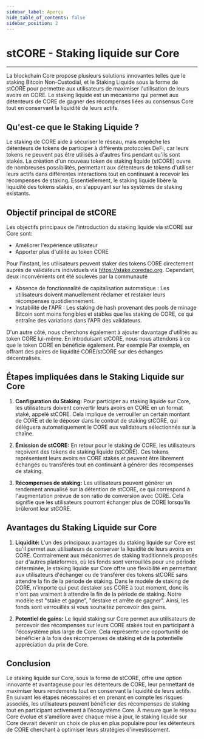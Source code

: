 ```yaml
---
sidebar_label: Aperçu
hide_table_of_contents: false
sidebar_position: 2
---
```


# stCORE - Staking liquide sur Core

---

La blockchain Core propose plusieurs solutions innovantes telles que le staking Bitcoin Non-Custodial, et le Staking Liquide sous la forme de stCORE pour permettre aux utilisateurs de maximiser l'utilisation de leurs avoirs en CORE. Le staking liquide est un mécanisme qui permet aux détenteurs de CORE de gagner des récompenses liées au consensus Core tout en conservant la liquidité de leurs actifs.

## Qu'est-ce que le Staking Liquide ?

Le staking de CORE aide à sécuriser le réseau, mais empêche les détenteurs de tokens de participer à différents protocoles DeFi, car leurs tokens ne peuvent pas être utilisés à d'autres fins pendant qu'ils sont stakés. La création d'un nouveau token de staking liquide (stCORE) ouvre de nombreuses possibilités, permettant aux détenteurs de tokens d'utiliser leurs actifs dans différentes interactions tout en continuant à recevoir les récompenses de staking. Essentiellement, le staking liquide libère la liquidité des tokens stakés, en s'appuyant sur les systèmes de staking existants.

## Objectif principal de stCORE

Les objectifs principaux de l'introduction du staking liquide via stCORE sur Core sont:

- Améliorer l'expérience utilisateur
- Apporter plus d'utilité au token CORE

Pour l'instant, les utilisateurs peuvent staker des tokens CORE directement auprès de validateurs individuels via https://stake.coredao.org. Cependant, deux inconvénients ont été soulevés par la communauté

- Absence de fonctionnalité de capitalisation automatique : Les utilisateurs doivent manuellement réclamer et restaker leurs récompenses quotidiennement.
- Instabilité de l'APR : Les staking de hash provenant des pools de minage Bitcoin sont moins fongibles et stables que les staking de CORE, ce qui entraîne des variations dans l'APR des validateurs.

D'un autre côté, nous cherchons également à ajouter davantage d'utilités au token CORE lui-même. En introduisant stCORE, nous nous attendons à ce que le token CORE en bénéficie également. Par exemple Par exemple, en offrant des paires de liquidité CORE/stCORE sur des échanges décentralisés.

## Étapes impliquées dans le Staking Liquide sur Core

1. **Configuration du Staking:** Pour participer au staking liquide sur Core, les utilisateurs doivent convertir leurs avoirs en CORE en un format staké, appelé stCORE. Cela implique de verrouiller un certain montant de CORE et de le déposer dans le contrat de staking stCORE, qui déléguera automatiquement le CORE aux validateurs sélectionnés sur la chaîne.

2. **Émission de stCORE:** En retour pour le staking de CORE, les utilisateurs reçoivent des tokens de staking liquide (stCORE). Ces tokens représentent leurs avoirs en CORE stakés et peuvent être librement échangés ou transférés tout en continuant à générer des récompenses de staking.

3. **Récompenses de staking:** Les utilisateurs peuvent générer un rendement annualisé sur la détention de stCORE, ce qui correspond à l'augmentation prévue de son ratio de conversion avec CORE. Cela signifie que les utilisateurs pourront échanger plus de CORE lorsqu'ils brûleront leur stCORE.

## Avantages du Staking Liquide sur Core

1. **Liquidité:** L'un des principaux avantages du staking liquide sur Core est qu'il permet aux utilisateurs de conserver la liquidité de leurs avoirs en CORE. Contrairement aux mécanismes de staking traditionnels proposés par d'autres plateformes, où les fonds sont verrouillés pour une période déterminée, le staking liquide sur Core offre une flexibilité en permettant aux utilisateurs d'échanger ou de transférer des tokens stCORE sans attendre la fin de la période de staking. Dans le modèle de staking de CORE, n'importe qui peut destaker ses CORE à tout moment, donc ils n'ont pas vraiment à attendre la fin de la période de staking. Notre modèle est "stake et gagne", "destake et arrête de gagner". Ainsi, les fonds sont verrouillés si vous souhaitez percevoir des gains.

2. **Potentiel de gains:** Le liquid staking sur Core permet aux utilisateurs de percevoir des récompenses sur leurs CORE stakés tout en participant à l'écosystème plus large de Core. Cela représente une opportunité de bénéficier à la fois des récompenses de staking et de la potentielle appréciation du prix de Core.

## Conclusion

Le staking liquide sur Core, sous la forme de stCORE, offre une option innovante et avantageuse pour les détenteurs de CORE, leur permettant de maximiser leurs rendements tout en conservant la liquidité de leurs actifs. En suivant les étapes nécessaires et en prenant en compte les risques associés, les utilisateurs peuvent bénéficier des récompenses de staking tout en participant activement à l'écosystème Core. À mesure que le réseau Core évolue et s'améliore avec chaque mise à jour, le staking liquide sur Core devrait devenir un choix de plus en plus populaire pour les détenteurs de CORE cherchant à optimiser leurs stratégies d'investissement.
